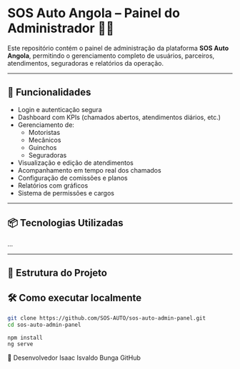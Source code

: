 # SOS Auto Angola – Painel do Administrador 👨‍💼

Este repositório contém o painel de administração da plataforma **SOS Auto Angola**, permitindo o gerenciamento completo de usuários, parceiros, atendimentos, seguradoras e relatórios da operação.

---

## 🚀 Funcionalidades

- Login e autenticação segura
- Dashboard com KPIs (chamados abertos, atendimentos diários, etc.)
- Gerenciamento de:
  - Motoristas
  - Mecânicos
  - Guinchos
  - Seguradoras
- Visualização e edição de atendimentos
- Acompanhamento em tempo real dos chamados
- Configuração de comissões e planos
- Relatórios com gráficos
- Sistema de permissões e cargos

---

## 📦 Tecnologias Utilizadas

...

---

## 📁 Estrutura do Projeto


## 🛠️ Como executar localmente

```bash
git clone https://github.com/SOS-AUTO/sos-auto-admin-panel.git
cd sos-auto-admin-panel

npm install
ng serve

```
🧑 Desenvolvedor
Isaac Isvaldo Bunga
GitHub
